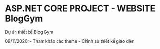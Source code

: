 # ASP.NET CORE PROJECT - WEBSITE BlogGym

Dự án thiết kế Blog Gym

09/11/2020: - Tham khảo các theme
            - Chỉnh sử thiết kế giao diện

